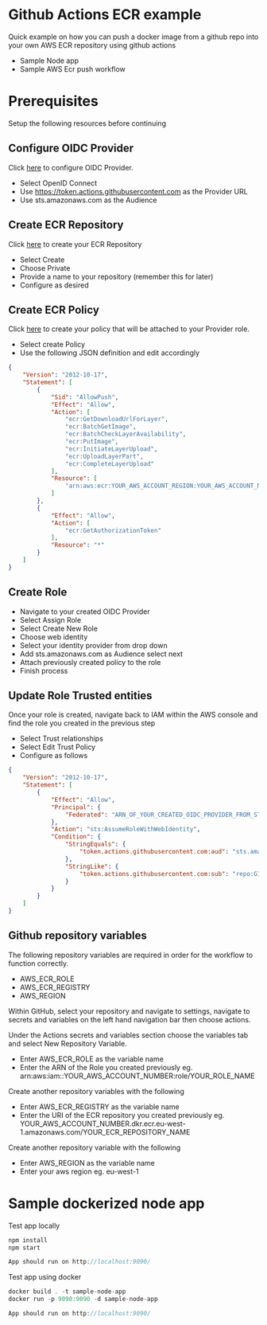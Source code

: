 # Github Actions ECR example

Quick example on how you can push a docker image from a github repo into your own AWS ECR repository using github actions

 - Sample Node app
 - Sample AWS Ecr push workflow


# Prerequisites

Setup the following resources before continuing

## Configure OIDC Provider

Click [here](https://us-east-1.console.aws.amazon.com/iamv2/home?region=eu-west-1#/identity_providers) to configure OIDC Provider.

- Select OpenID Connect
- Use https://token.actions.githubusercontent.com as the Provider URL
- Use sts.amazonaws.com as the Audience

## Create ECR Repository

Click [here](https://eu-west-1.console.aws.amazon.com/ecr/repositories?region=eu-west-1) to create your ECR Repository

- Select Create
- Choose Private
- Provide a name to your repository (remember this for later)
- Configure as desired

## Create ECR Policy

Click [here](https://us-east-1.console.aws.amazon.com/iamv2/home?region=eu-west-1#/policies) to create your policy that will be attached to your Provider role.

- Select create Policy
- Use the following JSON definition and edit accordingly

```json
{
    "Version": "2012-10-17",
    "Statement": [
        {
            "Sid": "AllowPush",
            "Effect": "Allow",
            "Action": [
                "ecr:GetDownloadUrlForLayer",
                "ecr:BatchGetImage",
                "ecr:BatchCheckLayerAvailability",
                "ecr:PutImage",
                "ecr:InitiateLayerUpload",
                "ecr:UploadLayerPart",
                "ecr:CompleteLayerUpload"
            ],
            "Resource": [
                "arn:aws:ecr:YOUR_AWS_ACCOUNT_REGION:YOUR_AWS_ACCOUNT_NUMBER:repository/YOUR_ECR_REPOSITORY_FROM_ABOVE"
            ]
        },
        {
            "Effect": "Allow",
            "Action": [
                "ecr:GetAuthorizationToken"
            ],
            "Resource": "*"
        }
    ]
}
```

## Create Role

- Navigate to your created OIDC Provider
- Select Assign Role
- Select Create New Role
- Choose web identity
- Select your identity provider from drop down
- Add sts.amazonaws.com as Audience select next
- Attach previously created policy to the role
- Finish process

## Update Role Trusted entities

Once your role is created, navigate back to IAM within the AWS console and find the role you created in the previous step

- Select Trust relationships
- Select Edit Trust Policy
- Configure as follows

```json
{
    "Version": "2012-10-17",
    "Statement": [
        {
            "Effect": "Allow",
            "Principal": {
                "Federated": "ARN_OF_YOUR_CREATED_OIDC_PROVIDER_FROM_STEP_ONE"
            },
            "Action": "sts:AssumeRoleWithWebIdentity",
            "Condition": {
                "StringEquals": {
                    "token.actions.githubusercontent.com:aud": "sts.amazonaws.com"
                },
                "StringLike": {
                    "token.actions.githubusercontent.com:sub": "repo:GITHUB_ACCOUNT_NAME/GITHUB_ACCOUNT_REPO:ref:refs/heads/GITHUB_REPO_BRANCH"
                }
            }
        }
    ]
}
```

## Github repository variables

The following repository variables are required in order for the workflow to function correctly.

- AWS_ECR_ROLE
- AWS_ECR_REGISTRY
- AWS_REGION

Within GitHub, select your repository and navigate to settings, navigate to secrets and variables on the left hand navigation bar then choose actions.

Under the Actions secrets and variables section choose the variables tab and select New Repository Variable.

- Enter AWS_ECR_ROLE as the variable name 
- Enter the ARN of the Role you created previously eg. arn:aws:iam::YOUR_AWS_ACCOUNT_NUMBER:role/YOUR_ROLE_NAME

Create another repository variables with the following

- Enter AWS_ECR_REGISTRY as the variable name
- Enter the URI of the ECR repository you created previously eg. YOUR_AWS_ACCOUNT_NUMBER.dkr.ecr.eu-west-1.amazonaws.com/YOUR_ECR_REPOSITORY_NAME

Create another repository variable with the following

- Enter AWS_REGION as the variable name
- Enter your aws region eg. eu-west-1

# Sample dockerized node app

Test app locally
```js
npm install
npm start

App should run on http://localhost:9090/
```

Test app using docker
```js
docker build . -t sample-node-app
docker run -p 9090:9090 -d sample-node-app

App should run on http://localhost:9090/
```

